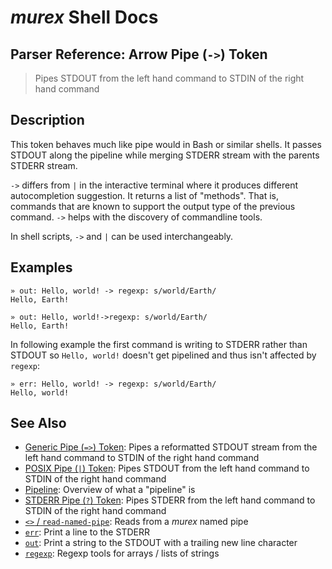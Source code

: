 # _murex_ Shell Docs

## Parser Reference: Arrow Pipe (`->`) Token

> Pipes STDOUT from the left hand command to STDIN of the right hand command

## Description

This token behaves much like pipe would in Bash or similar shells. It passes
STDOUT along the pipeline while merging STDERR stream with the parents STDERR
stream.

`->` differs from `|` in the interactive terminal where it produces different
autocompletion suggestion. It returns a list of "methods". That is, commands
that are known to support the output type of the previous command. `->` helps
with the discovery of commandline tools.

In shell scripts, `->` and `|` can be used interchangeably.

## Examples

    » out: Hello, world! -> regexp: s/world/Earth/
    Hello, Earth!
    
    » out: Hello, world!->regexp: s/world/Earth/
    Hello, Earth!
    
In following example the first command is writing to STDERR rather than STDOUT
so `Hello, world!` doesn't get pipelined and thus isn't affected by `regexp`:

    » err: Hello, world! -> regexp: s/world/Earth/
    Hello, world!

## See Also

* [Generic Pipe (`=>`) Token](../parser/pipe-generic.md):
  Pipes a reformatted STDOUT stream from the left hand command to STDIN of the right hand command
* [POSIX Pipe (`|`) Token](../parser/pipe-posix.md):
  Pipes STDOUT from the left hand command to STDIN of the right hand command
* [Pipeline](../user-guide/pipeline.md):
  Overview of what a "pipeline" is
* [STDERR Pipe (`?`) Token](../parser/pipe-err.md):
  Pipes STDERR from the left hand command to STDIN of the right hand command
* [`<>` / `read-named-pipe`](../commands/namedpipe.md):
  Reads from a _murex_ named pipe
* [`err`](../commands/err.md):
  Print a line to the STDERR
* [`out`](../commands/out.md):
  Print a string to the STDOUT with a trailing new line character
* [`regexp`](../commands/regexp.md):
  Regexp tools for arrays / lists of strings